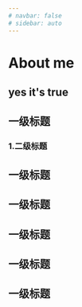 ```yaml
---
# navbar: false
# sidebar: auto
---
```


# About me

## yes it's true

## 一级标题
### 1.二级标题
## 一级标题
## 一级标题
## 一级标题
## 一级标题
## 一级标题
